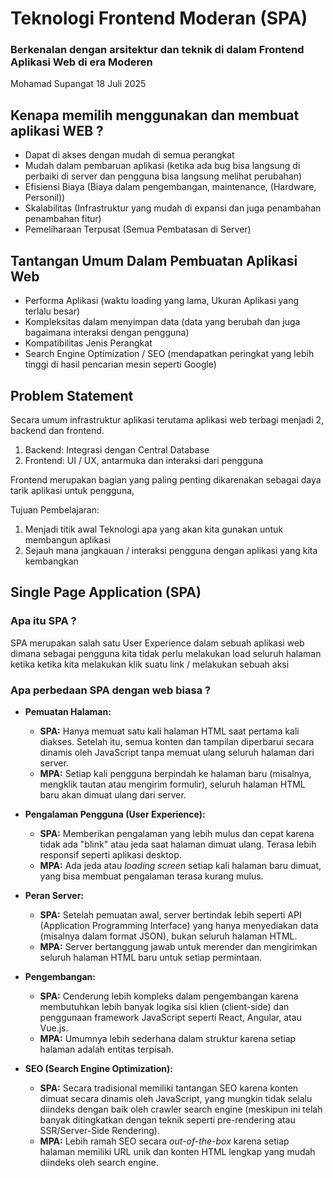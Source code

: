 # Teknologi Frontend Moderan (SPA)

### Berkenalan dengan arsitektur dan teknik di dalam Frontend Aplikasi Web di era Moderen

Mohamad Supangat
18 Juli 2025

## Kenapa memilih menggunakan dan membuat aplikasi WEB ?

- Dapat di akses dengan mudah di semua perangkat
- Mudah dalam pembaruan aplikasi (ketika ada bug bisa langsung di perbaiki di server dan pengguna bisa langsung melihat perubahan)
- Efisiensi Biaya (Biaya dalam pengembangan, maintenance, (Hardware, Personil))
- Skalabilitas (Infrastruktur yang mudah di expansi dan juga penambahan penambahan fitur)
- Pemeliharaan Terpusat (Semua Pembatasan di Server)

## Tantangan Umum Dalam Pembuatan Aplikasi Web

- Performa Aplikasi (waktu loading yang lama, Ukuran Aplikasi yang terlalu besar)
- Kompleksitas dalam menyimpan data (data yang berubah dan juga bagaimana interaksi dengan pengguna)
- Kompatibilitas Jenis Perangkat
- Search Engine Optimization / SEO (mendapatkan peringkat yang lebih tinggi di hasil pencarian mesin seperti Google)

## Problem Statement

Secara umum infrastruktur aplikasi terutama aplikasi web terbagi menjadi 2, backend dan frontend.

1. Backend: Integrasi dengan Central Database
2. Frontend: UI / UX, antarmuka dan interaksi dari pengguna

Frontend merupakan bagian yang paling penting dikarenakan sebagai daya tarik aplikasi untuk pengguna,

Tujuan Pembelajaran:

1. Menjadi titik awal Teknologi apa yang akan kita gunakan untuk membangun aplikasi
2. Sejauh mana jangkauan / interaksi pengguna dengan aplikasi yang kita kembangkan

## Single Page Application (SPA)

### Apa itu SPA ?

SPA merupakan salah satu User Experience dalam sebuah aplikasi web dimana sebagai pengguna kita tidak perlu melakukan load seluruh halaman ketika ketika kita melakukan klik suatu link / melakukan sebuah aksi

### Apa perbedaan SPA dengan web biasa ?

- **Pemuatan Halaman:**
  - **SPA:** Hanya memuat satu kali halaman HTML saat pertama kali diakses. Setelah itu, semua konten dan tampilan diperbarui secara dinamis oleh JavaScript tanpa memuat ulang seluruh halaman dari server.
  - **MPA:** Setiap kali pengguna berpindah ke halaman baru (misalnya, mengklik tautan atau mengirim formulir), seluruh halaman HTML baru akan dimuat ulang dari server.

- **Pengalaman Pengguna (User Experience):**
  - **SPA:** Memberikan pengalaman yang lebih mulus dan cepat karena tidak ada "blink" atau jeda saat halaman dimuat ulang. Terasa lebih responsif seperti aplikasi desktop.
  - **MPA:** Ada jeda atau _loading screen_ setiap kali halaman baru dimuat, yang bisa membuat pengalaman terasa kurang mulus.

- **Peran Server:**
  - **SPA:** Setelah pemuatan awal, server bertindak lebih seperti API (Application Programming Interface) yang hanya menyediakan data (misalnya dalam format JSON), bukan seluruh halaman HTML.
  - **MPA:** Server bertanggung jawab untuk merender dan mengirimkan seluruh halaman HTML baru untuk setiap permintaan.

- **Pengembangan:**
  - **SPA:** Cenderung lebih kompleks dalam pengembangan karena membutuhkan lebih banyak logika sisi klien (client-side) dan penggunaan framework JavaScript seperti React, Angular, atau Vue.js.
  - **MPA:** Umumnya lebih sederhana dalam struktur karena setiap halaman adalah entitas terpisah.

- **SEO (Search Engine Optimization):**
  - **SPA:** Secara tradisional memiliki tantangan SEO karena konten dimuat secara dinamis oleh JavaScript, yang mungkin tidak selalu diindeks dengan baik oleh crawler search engine (meskipun ini telah banyak ditingkatkan dengan teknik seperti pre-rendering atau SSR/Server-Side Rendering).
  - **MPA:** Lebih ramah SEO secara _out-of-the-box_ karena setiap halaman memiliki URL unik dan konten HTML lengkap yang mudah diindeks oleh search engine.
